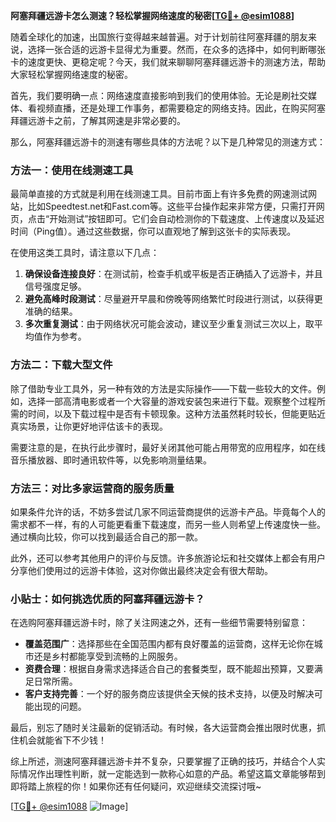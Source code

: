 **阿塞拜疆远游卡怎么测速？轻松掌握网络速度的秘密[[TG💪+ @esim1088](https://t.me/s/esim1088)]**

随着全球化的加速，出国旅行变得越来越普遍。对于计划前往阿塞拜疆的朋友来说，选择一张合适的远游卡显得尤为重要。然而，在众多的选择中，如何判断哪张卡的速度更快、更稳定呢？今天，我们就来聊聊阿塞拜疆远游卡的测速方法，帮助大家轻松掌握网络速度的秘密。

首先，我们要明确一点：网络速度直接影响到我们的使用体验。无论是刷社交媒体、看视频直播，还是处理工作事务，都需要稳定的网络支持。因此，在购买阿塞拜疆远游卡之前，了解其网速是非常必要的。

那么，阿塞拜疆远游卡的测速有哪些具体的方法呢？以下是几种常见的测速方式：

### 方法一：使用在线测速工具

最简单直接的方式就是利用在线测速工具。目前市面上有许多免费的网速测试网站，比如Speedtest.net和Fast.com等。这些平台操作起来非常方便，只需打开网页，点击“开始测试”按钮即可。它们会自动检测你的下载速度、上传速度以及延迟时间（Ping值）。通过这些数据，你可以直观地了解到这张卡的实际表现。

在使用这类工具时，请注意以下几点：
1. **确保设备连接良好**：在测试前，检查手机或平板是否正确插入了远游卡，并且信号强度足够。
2. **避免高峰时段测试**：尽量避开早晨和傍晚等网络繁忙时段进行测试，以获得更准确的结果。
3. **多次重复测试**：由于网络状况可能会波动，建议至少重复测试三次以上，取平均值作为参考。

### 方法二：下载大型文件

除了借助专业工具外，另一种有效的方法是实际操作——下载一些较大的文件。例如，选择一部高清电影或者一个大容量的游戏安装包来进行下载。观察整个过程所需的时间，以及下载过程中是否有卡顿现象。这种方法虽然耗时较长，但能更贴近真实场景，让你更好地评估该卡的表现。

需要注意的是，在执行此步骤时，最好关闭其他可能占用带宽的应用程序，如在线音乐播放器、即时通讯软件等，以免影响测量结果。

### 方法三：对比多家运营商的服务质量

如果条件允许的话，不妨多尝试几家不同运营商提供的远游卡产品。毕竟每个人的需求都不一样，有的人可能更看重下载速度，而另一些人则希望上传速度快一些。通过横向比较，你可以找到最适合自己的那一款。

此外，还可以参考其他用户的评价与反馈。许多旅游论坛和社交媒体上都会有用户分享他们使用过的远游卡体验，这对你做出最终决定会有很大帮助。

### 小贴士：如何挑选优质的阿塞拜疆远游卡？

在选购阿塞拜疆远游卡时，除了关注网速之外，还有一些细节需要特别留意：
- **覆盖范围广**：选择那些在全国范围内都有良好覆盖的运营商，这样无论你在城市还是乡村都能享受到流畅的上网服务。
- **资费合理**：根据自身需求选择适合自己的套餐类型，既不能超出预算，又要满足日常所需。
- **客户支持完善**：一个好的服务商应该提供全天候的技术支持，以便及时解决可能出现的问题。

最后，别忘了随时关注最新的促销活动。有时候，各大运营商会推出限时优惠，抓住机会就能省下不少钱！

综上所述，测速阿塞拜疆远游卡并不复杂，只要掌握了正确的技巧，并结合个人实际情况作出理性判断，就一定能选到一款称心如意的产品。希望这篇文章能够帮到即将踏上旅程的你！如果你还有任何疑问，欢迎继续交流探讨哦~

[[TG💪+ @esim1088](https://t.me/s/esim1088) ![Image](https://i.postimg.cc/4NQfJmqS/Snipaste-2025-05-13-00-14-12.png)]